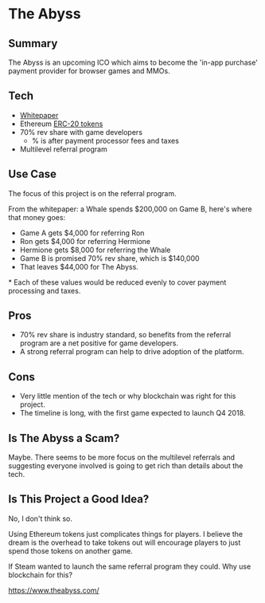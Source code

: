 # The Abyss

## Summary

The Abyss is an upcoming ICO which aims to become the 'in-app purchase' payment provider for browser games and MMOs.

## Tech

 - [Whitepaper](https://www.theabyss.com/static/docs/theabyss-whitepaper-en.pdf?20171208T130812)
 - Ethereum [ERC-20 tokens](about/ERC-20.md)
 - 70% rev share with game developers
   - % is after payment processor fees and taxes
 - Multilevel referral program

## Use Case

The focus of this project is on the referral program.  

From the whitepaper: a Whale spends $200,000 on Game B, here's where that money goes:

 - Game A gets $4,000 for referring Ron
 - Ron gets $4,000 for referring Hermione
 - Hermione gets $8,000 for referring the Whale
 - Game B is promised 70% rev share, which is $140,000
 - That leaves $44,000 for The Abyss.

\* Each of these values would be reduced evenly to cover payment processing and taxes.

## Pros 

 - 70% rev share is industry standard, so benefits from the referral program are a net positive for game developers.
 - A strong referral program can help to drive adoption of the platform.

## Cons

 - Very little mention of the tech or why blockchain was right for this project.
 - The timeline is long, with the first game expected to launch Q4 2018.

## Is The Abyss a Scam?

Maybe.  There seems to be more focus on the multilevel referrals and suggesting everyone involved is going to get rich than details about the tech.


## Is This Project a Good Idea?

No, I don't think so.  

Using Ethereum tokens just complicates things for players.  I believe the dream is the overhead to take tokens out will encourage players to just spend those tokens on another game.

If Steam wanted to launch the same referral program they could.  Why use blockchain for this?


https://www.theabyss.com/